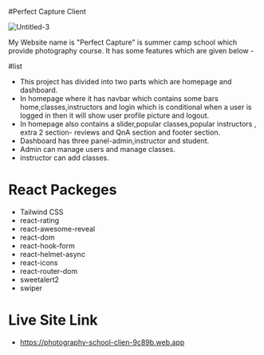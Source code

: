 ﻿#Perfect Capture Client

![Untitled-3](https://github.com/Monira-Jahan/Perfect-Capture-Client/assets/106574536/6542608c-4b14-45d8-a3e0-45ffd37e1d5e)

My Website name is "Perfect Capture" is summer camp school which provide photography course. It has some features which are given below -

#list
 - This project has divided into two parts which are homepage and dashboard.
 - In homepage where it has navbar which contains some bars home,classes,instructors and login which is conditional when a user is logged in then it will show user profile picture and logout.
 - In homepage also contains a slider,popular classes,popular instructors , extra 2 section- reviews and QnA section and footer section.
 - Dashboard has three panel-admin,instructor and student.
 - Admin can manage users and manage classes.
 - instructor can add classes.

 # React Packeges 
  - Tailwind CSS
  - react-rating
  - react-awesome-reveal
  - react-dom
  - react-hook-form
  - react-helmet-async
  - react-icons
  - react-router-dom
  - sweetalert2
  - swiper

  # Live Site Link
  - https://photography-school-clien-9c89b.web.app
